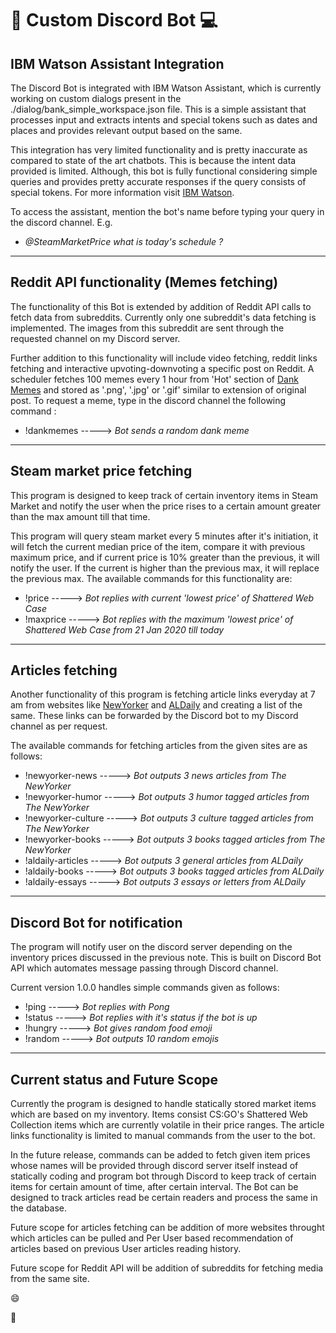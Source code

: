 # :robot: Custom Discord Bot :computer:

## IBM Watson Assistant Integration

The Discord Bot is integrated with IBM Watson Assistant, which is currently working on custom dialogs present in the ./dialog/bank_simple_workspace.json file. This is a simple assistant that processes input and extracts intents and special tokens such as dates and places and provides relevant output based on the same.

This integration has very limited functionality and is pretty inaccurate as compared to state of the art chatbots. This is because the intent data provided is limited. Although, this bot is fully functional considering simple queries and provides pretty accurate responses if the query consists of special tokens.
For more information visit [IBM Watson](https://cloud.ibm.com/docs/assistant?topic=assistant-getting-started).

To access the assistant, mention the bot's name before typing your query in the discord channel. E.g.
  - *@SteamMarketPrice what is today's schedule ?*

---

## Reddit API functionality (Memes fetching)

The functionality of this Bot is extended by addition of Reddit API calls to fetch data from subreddits. Currently only one subreddit's data fetching is implemented. The images from this subreddit are sent through the requested channel on my Discord server.

Further addition to this functionality will include video fetching, reddit links fetching and interactive upvoting-downvoting a specific post on Reddit. A scheduler fetches 100 memes every 1 hour from 'Hot' section of [Dank Memes](https://www.reddit.com/r/dankmemes/) and stored as '.png', '.jpg' or '.gif' similar to extension of original post. To request a meme, type in the discord channel the following command :
  - !dankmemes -----> *Bot sends a random dank meme*

---

## Steam market price fetching

This program is designed to keep track of certain inventory items in Steam Market and notify the user when the price rises to a certain amount greater than the max amount till that time.

This program will query steam market every 5 minutes after it's initiation, it will fetch the current median price of the item, compare it with previous maximum price, and if current price is 10% greater than the previous, it will notify the user. If the current is higher than the previous max, it will replace the previous max. The available commands for this functionality are:

  - !price -----> *Bot replies with current 'lowest price' of Shattered Web Case*
  - !maxprice -----> *Bot replies with the maximum 'lowest price' of Shattered Web Case from 21 Jan 2020 till today*

---

## Articles fetching

Another functionality of this program is fetching article links everyday at 7 am from websites like [NewYorker](https://newyorker.com) and
[ALDaily](https://www.aldaily.com) and creating a list of the same. These links can be forwarded by the Discord bot to my Discord channel as per
request.

The available commands for fetching articles from the given sites are as follows:

- !newyorker-news -----> *Bot outputs 3 news articles from The NewYorker*
- !newyorker-humor -----> *Bot outputs 3 humor tagged articles from The NewYorker*
- !newyorker-culture -----> *Bot outputs 3 culture tagged articles from The NewYorker*
- !newyorker-books -----> *Bot outputs 3 books tagged articles from The NewYorker*
- !aldaily-articles -----> *Bot outputs 3 general articles from ALDaily*
- !aldaily-books -----> *Bot outputs 3 books tagged articles from ALDaily*
- !aldaily-essays -----> *Bot outputs 3 essays or letters from ALDaily*

---

## Discord Bot for notification

The program will notify user on the discord server depending on the inventory prices discussed in the previous note. This is built on Discord Bot API which automates message passing through Discord channel.

Current version 1.0.0 handles simple commands given as follows:

- !ping  -----> *Bot replies with Pong*
- !status -----> *Bot replies with it's status if the bot is up*
- !hungry -----> *Bot gives random food emoji*
- !random -----> *Bot outputs 10 random emojis*

---

## Current status and Future Scope

Currently the program is designed to handle statically stored market items which are based on my inventory. Items consist CS:GO's Shattered Web Collection items which are currently volatile in their price ranges. The article links functionality is limited to manual commands from the user
to the bot.

In the future release, commands can be added to fetch given item prices whose names will be provided through discord server itself instead of statically coding and program bot through Discord to keep track of certain items for certain amount of time, after certain interval. The Bot
can be designed to track articles read be certain readers and process the same in the database.

Future scope for articles fetching can be addition of more websites throught which articles can be pulled and Per User based recommendation of articles based on previous User articles reading history.

Future scope for Reddit API will be addition of subreddits for fetching media from the same site.


:smile:

:100:
